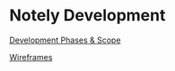 # Notely Development

[Development Phases & Scope](https://docs.google.com/document/d/17Zt3gz-4j0a407LKPTSoJrK1rGaPBuQ5PDHpiTVMtNw)

[Wireframes](wireframes.md)
